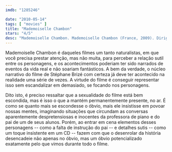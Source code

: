 ```yaml
---
imdb: "1285246"

date: "2010-05-14"
tags: [ "movies" ]
title: "Mademoiselle Chambon"
stars: "4/5"
desc: "Mademoiselle Chambon. Mademoiselle Chambon (France, 2009). Dirigido por Stéphane Brizé. Escrito por Stéphane Brizé, Florence Vignon, Eric Holder. Com Vincent Lindon, Sandrine Kiberlain, Aure Atika, Jean-Marc Thibault, Arthur Le Houérou, Bruno Lochet, Abdellah Moundy, Michelle Goddet, Anne Houdy."
---
```

Mademoiselle Chambon é daqueles filmes um tanto naturalistas, em que você precisa prestar atenção, mas não muita, para perceber a relação sutil entre os personagens, e os acontecimentos poderiam ter sido narrados de eventos da vida real e não soariam fantásticos. A bem da verdade, o núcleo narrativo do filme de Stéphane Brizé com certeza já deve ter acontecido na realidade uma série de vezes. A virtude do filme é conseguir representar isso sem escandalizar em demasiado, se focando nos personagens.

Dito isto, é preciso ressaltar que a sexualidade do filme está bem escondida, mas é isso o que a mantém permanentemente presente, no ar. É como se quanto mais se escondesse o óbvio, mais ele insistisse em povoar nossas mentes, imaginando situações que circundam as conversas aparentemente despretensiosas e inocentes da professora de piano e do pai de um de seus alunos. Porém, ao entrar em cena elementos desses personagens -- como a falta de instrução do pai -- e detalhes sutis -- como um toque insistente em um CD -- fazem com que o desenrolar da história desencadeie não apenas no óbvio, mas um óbvio potencializado exatamente pelo que vimos durante todo o filme.
